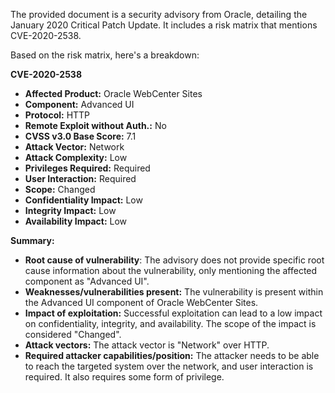 The provided document is a security advisory from Oracle, detailing the January 2020 Critical Patch Update. It includes a risk matrix that mentions CVE-2020-2538.

Based on the risk matrix, here's a breakdown:

**CVE-2020-2538**

*   **Affected Product:** Oracle WebCenter Sites
*   **Component:** Advanced UI
*   **Protocol:** HTTP
*   **Remote Exploit without Auth.:** No
*   **CVSS v3.0 Base Score:** 7.1
*   **Attack Vector:** Network
*   **Attack Complexity:** Low
*  **Privileges Required:** Required
*  **User Interaction:** Required
*   **Scope:** Changed
*   **Confidentiality Impact:** Low
*   **Integrity Impact:** Low
*   **Availability Impact:** Low

**Summary:**

*   **Root cause of vulnerability**: The advisory does not provide specific root cause information about the vulnerability, only mentioning the affected component as "Advanced UI".
*   **Weaknesses/vulnerabilities present:** The vulnerability is present within the Advanced UI component of Oracle WebCenter Sites.
*   **Impact of exploitation:** Successful exploitation can lead to a low impact on confidentiality, integrity, and availability. The scope of the impact is considered "Changed".
*   **Attack vectors:** The attack vector is "Network" over HTTP.
*   **Required attacker capabilities/position:** The attacker needs to be able to reach the targeted system over the network, and user interaction is required. It also requires some form of privilege.